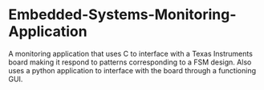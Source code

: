 # Embedded-Systems-Monitoring-Application
A monitoring application that uses C to interface with a Texas Instruments board making it respond to patterns corresponding to a FSM design. Also uses a python application to interface with the board through a functioning GUI.
